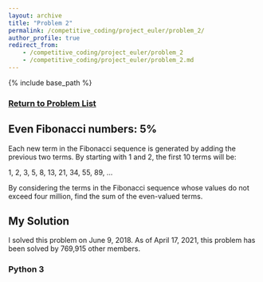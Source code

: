 ```yaml
---
layout: archive
title: "Problem 2"
permalink: /competitive_coding/project_euler/problem_2/
author_profile: true
redirect_from:
    - /competitive_coding/project_euler/problem_2
    - /competitive_coding/project_euler/problem_2.md
---
```

<link rel="stylesheet" href="/_competitive_coding/project_euler/project_euler_problem.css" type="text/css">

{% include base_path %}

<h3><a href="/competitive_coding/project_euler_home/">Return to Problem List</a></h3>

<h2 class="_5p">Even Fibonacci numbers: 5%</h2>
<div class="problem_content">
<p>Each new term in the Fibonacci sequence is generated by adding the previous two terms. By starting with 1 and 2, the first 10 terms will be:</p>
<p class="center">1, 2, 3, 5, 8, 13, 21, 34, 55, 89, ...</p>
<p>By considering the terms in the Fibonacci sequence whose values do not exceed four million, find the sum of the even-valued terms.</p>
</div>

## My Solution

I solved this problem on June 9, 2018. As of April 17, 2021, this problem has been solved by 769,915 other members. 

### Python 3

<script src="https://gist.github.com/NolantheNerd/b86d62c544f412dc1cb879a09a61082d.js"></script>